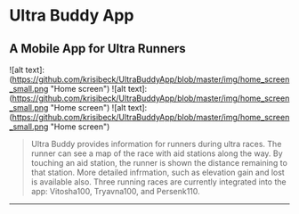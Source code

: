 [//]: <> (This is a comment)

# Ultra Buddy App
## A Mobile App for Ultra Runners

[//]: <> (Image of App)

![alt text]: (https://github.com/krisibeck/UltraBuddyApp/blob/master/img/home_screen_small.png "Home screen")
![alt text]: (https://github.com/krisibeck/UltraBuddyApp/blob/master/img/home_screen_small.png "Home screen")
![alt text]: (https://github.com/krisibeck/UltraBuddyApp/blob/master/img/home_screen_small.png "Home screen")


> Ultra Buddy provides information for runners during ultra races. 
> The runner can see a map of the race with aid stations along the way.
> By touching an aid station, the runner is shown the distance remaining to that station. 
> More detailed infrmation, such as elevation gain and lost is available also. 
> Three running races are currently integrated into the app: Vitosha100, Tryavna100, and Persenk110.

---
